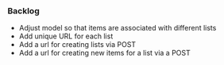 ### Backlog
* Adjust model so that items are associated with different lists
* Add unique URL for each list
* Add a url for creating lists via POST
* Add a url for creating new items for a list via a POST
